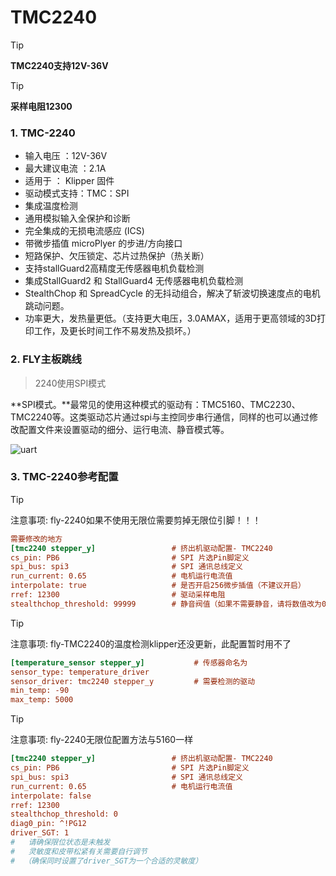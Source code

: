 # TMC2240

> [!TIP]
> **TMC2240支持12V-36V**

> [!TIP]
> **采样电阻12300**

### 1.  TMC-2240

* 输入电压 ：12V-36V
* 最大建议电流 ：2.1A
* 适用于 ： Klipper 固件
* 驱动模式支持：TMC：SPI
* 集成温度检测
* 通用模拟输入全保护和诊断
* 完全集成的无损电流感应 (ICS)
* 带微步插值 microPlyer 的步进/方向接口
* 短路保护、欠压锁定、芯片过热保护（热关断）
* 支持stallGuard2高精度无传感器电机负载检测
* 集成StallGuard2 和 StallGuard4 无传感器电机负载检测
* StealthChop 和 SpreadCycle 的无抖动组合，解决了斩波切换速度点的电机跳动问题。
* 功率更大，发热量更低。（支持更大电压，3.0AMAX，适用于更高领域的3D打印工作，及更长时间工作不易发热及损坏。）





### 2. FLY主板跳线

> 2240使用SPI模式

**SPI模式。**最常见的使用这种模式的驱动有：TMC5160、TMC2230、TMC2240等。这类驱动芯片通过spi与主控同步串行通信，同样的也可以通过修改配置文件来设置驱动的细分、运行电流、静音模式等。

![uart](../../images/boards/fly_tmc/2209-urat.png)



### 3. TMC-2240参考配置

> [!TIP]
> 注意事项: fly-2240如果不使用无限位需要剪掉无限位引脚！！！

```cfg
需要修改的地方
[tmc2240 stepper_y]                 # 挤出机驱动配置- TMC2240
cs_pin: PB6                         # SPI 片选Pin脚定义
spi_bus: spi3                       # SPI 通讯总线定义
run_current: 0.65                   # 电机运行电流值
interpolate: true                   # 是否开启256微步插值（不建议开启）
rref: 12300                         # 驱动采样电阻
stealthchop_threshold: 99999        # 静音阀值（如果不需要静音，请将数值改为0）

```



> [!TIP]
> 注意事项: fly-TMC2240的温度检测klipper还没更新，此配置暂时用不了

```cfg
[temperature_sensor stepper_y]           # 传感器命名为
sensor_type: temperature_driver
sensor_driver: tmc2240 stepper_y         # 需要检测的驱动
min_temp: -90   
max_temp: 5000  
```



> [!TIP]
> 注意事项: fly-2240无限位配置方法与5160一样

```cfg
[tmc2240 stepper_y]                 # 挤出机驱动配置- TMC2240
cs_pin: PB6                         # SPI 片选Pin脚定义
spi_bus: spi3                       # SPI 通讯总线定义
run_current: 0.65                   # 电机运行电流值
interpolate: false
rref: 12300
stealthchop_threshold: 0
diag0_pin: ^!PG12
driver_SGT: 1
#   请确保限位状态是未触发
#   灵敏度和皮带松紧有关需要自行调节
#  （确保同时设置了driver_SGT为一个合适的灵敏度）
```

